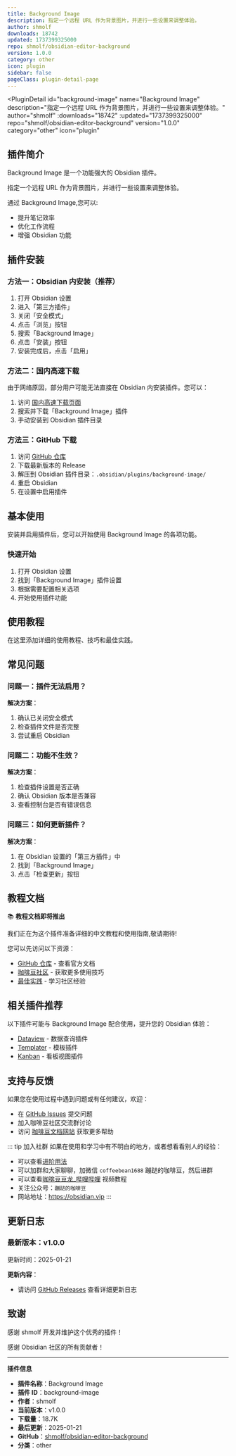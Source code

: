 ```yaml
---
title: Background Image
description: 指定一个远程 URL 作为背景图片，并进行一些设置来调整体验。
author: shmolf
downloads: 18742
updated: 1737399325000
repo: shmolf/obsidian-editor-background
version: 1.0.0
category: other
icon: plugin
sidebar: false
pageClass: plugin-detail-page
---
```


<PluginDetail
  id="background-image"
  name="Background Image"
  description="指定一个远程 URL 作为背景图片，并进行一些设置来调整体验。"
  author="shmolf"
  :downloads="18742"
  :updated="1737399325000"
  repo="shmolf/obsidian-editor-background"
  version="1.0.0"
  category="other"
  icon="plugin"
>

<!-- AUTO_GENERATED_START -->
## 插件简介

Background Image 是一个功能强大的 Obsidian 插件。

指定一个远程 URL 作为背景图片，并进行一些设置来调整体验。

通过 Background Image,您可以:

- 提升笔记效率
- 优化工作流程
- 增强 Obsidian 功能

<!-- AUTO_GENERATED_END -->

<!-- AUTO_GENERATED_START -->
## 插件安装

### 方法一：Obsidian 内安装（推荐）

1. 打开 Obsidian 设置
2. 进入「第三方插件」
3. 关闭「安全模式」
4. 点击「浏览」按钮
5. 搜索「Background Image」
6. 点击「安装」按钮
7. 安装完成后，点击「启用」

### 方法二：国内高速下载

由于网络原因，部分用户可能无法直接在 Obsidian 内安装插件。您可以：

1. 访问 [国内高速下载页面](/zh/documentation/obsidian-plugins-download.html)
2. 搜索并下载「Background Image」插件
3. 手动安装到 Obsidian 插件目录

### 方法三：GitHub 下载

1. 访问 [GitHub 仓库](https://github.com/shmolf/obsidian-editor-background)
2. 下载最新版本的 Release
3. 解压到 Obsidian 插件目录：`.obsidian/plugins/background-image/`
4. 重启 Obsidian
5. 在设置中启用插件

## 基本使用

安装并启用插件后，您可以开始使用 Background Image 的各项功能。

### 快速开始

1. 打开 Obsidian 设置
2. 找到「Background Image」插件设置
3. 根据需要配置相关选项
4. 开始使用插件功能

<!-- AUTO_GENERATED_END -->

<!-- CUSTOM_CONTENT_START:tutorial -->
## 使用教程

在这里添加详细的使用教程、技巧和最佳实践。

<!-- CUSTOM_CONTENT_END:tutorial -->

<!-- SHARED_CONTENT_START -->
## 常见问题

### 问题一：插件无法启用？

**解决方案**：
1. 确认已关闭安全模式
2. 检查插件文件是否完整
3. 尝试重启 Obsidian

### 问题二：功能不生效？

**解决方案**：
1. 检查插件设置是否正确
2. 确认 Obsidian 版本是否兼容
3. 查看控制台是否有错误信息

### 问题三：如何更新插件？

**解决方案**：
1. 在 Obsidian 设置的「第三方插件」中
2. 找到「Background Image」
3. 点击「检查更新」按钮

## 教程文档

📚 **教程文档即将推出**

我们正在为这个插件准备详细的中文教程和使用指南,敬请期待!

您可以先访问以下资源：
- [GitHub 仓库](https://github.com/shmolf/obsidian-editor-background) - 查看官方文档
- [咖啡豆社区](/zh/bases/) - 获取更多使用技巧
- [最佳实践](/zh/best-practices/) - 学习社区经验

## 相关插件推荐

以下插件可能与 Background Image 配合使用，提升您的 Obsidian 体验：

- [Dataview](/zh/plugins/dataview.html) - 数据查询插件
- [Templater](/zh/plugins/templater-obsidian.html) - 模板插件
- [Kanban](/zh/plugins/obsidian-kanban.html) - 看板视图插件

## 支持与反馈

如果您在使用过程中遇到问题或有任何建议，欢迎：

- 在 [GitHub Issues](https://github.com/shmolf/obsidian-editor-background/issues) 提交问题
- 加入咖啡豆社区交流群讨论
- 访问 [咖啡豆文档网站](https://obsidian.vip) 获取更多帮助

::: tip 加入社群
如果在使用和学习中有不明白的地方，或者想看看别人的经验：
- 可以查看[进阶用法](/zh/advanced)
- 可以加群和大家聊聊，加微信 `coffeebean1688` 蹦跶的咖啡豆，然后进群
- 可以查看[咖啡豆豆龙_哔哩哔哩](https://space.bilibili.com/618777356) 视频教程
- 关注公众号：`蹦跶的咖啡豆`
- 网站地址：https://obsidian.vip
:::
<!-- SHARED_CONTENT_END -->

<!-- AUTO_GENERATED_START -->
## 更新日志

### 最新版本：v1.0.0

更新时间：2025-01-21

**更新内容**：
- 请访问 [GitHub Releases](https://github.com/shmolf/obsidian-editor-background/releases) 查看详细更新日志

## 致谢

感谢 shmolf 开发并维护这个优秀的插件！

感谢 Obsidian 社区的所有贡献者！

---

**插件信息**
- **插件名称**：Background Image
- **插件 ID**：background-image
- **作者**：shmolf
- **当前版本**：v1.0.0
- **下载量**：18.7K
- **最后更新**：2025-01-21
- **GitHub**：[shmolf/obsidian-editor-background](https://github.com/shmolf/obsidian-editor-background)
- **分类**：other
<!-- AUTO_GENERATED_END -->

</PluginDetail>


